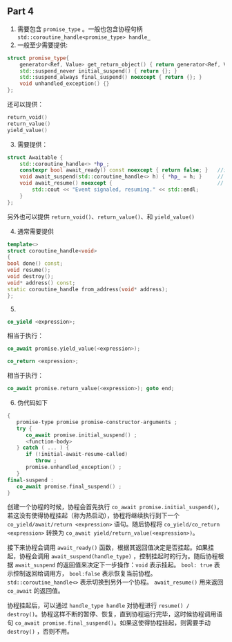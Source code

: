 Part 4
---

1.  需要包含 `promise_type` 。一般也包含协程句柄 `std::coroutine_handle<promise_type> handle_`
2.  一般至少需要提供:

```c++
struct promise_type{
    generator<Ref, Value> get_return_object() { return generator<Ref, Value>{handle_type::from_promise(*this)}; }
    std::suspend_never initial_suspend() { return {}; }
    std::suspend_always final_suspend() noexcept { return {}; }
    void unhandled_exception() {}
};
```
还可以提供：
```c++
return_void()
return_value()
yield_value()
```

3.  需要提供：
```C++
struct Awaitable {
    std::coroutine_handle<> *hp_;
    constexpr bool await_ready() const noexcept { return false; }   //是否要挂起，如果返回 true，那么 co_await 就不会挂起函数；
    void await_suspend(std::coroutine_handle<> h) { *hp_ = h; }     // 协程挂起时的行为；
    void await_resume() noexcept {                                  // co_await 的返回值，通常返回空； 
        std::cout << "Event signaled, resuming." << std::endl;
    }
};
```
另外也可以提供 `return_void()`、`return_value()`、和 `yield_value()`

4.   通常需要提供
```c++
template<>
struct coroutine_handle<void>
{
bool done() const;
void resume();
void destroy();
void* address() const;
static coroutine_handle from_address(void* address);
};

```   

5.  
```c++
co_yield <expression>;
```
相当于执行：
```C++
co_await promise.yield_value(<expression>);
```

```c++
co_return <expression>;
```

相当于执行：
```c++
co_await promise.return_value(<expression>); goto end;
```

6.  伪代码如下
``` c++
{
   promise-type promise promise-constructor-arguments ;
   try {
      co_await promise.initial_suspend() ;
      <function-body>
   } catch ( ... ) {
      if (!initial-await-resume-called)
         throw ;
      promise.unhandled_exception() ;
   }
final-suspend :
   co_await promise.final_suspend() ;
}

```
创建一个协程的时候，协程会首先执行 `co_await promise.initial_suspend()`，若这没有使得协程挂起（称为热启动），协程将继续执行到下一个 `co_yield/await/return <expression>` 语句。随后协程将 `co_yield/co_return <expression>` 转换为 `co_await yield/return_value(<expression>)`。

接下来协程会调用 `await_ready()` 函数，根据其返回值决定是否挂起。如果挂起，协程会调用 `await_suspend(handle_type)` ，控制挂起时的行为。随后协程根据 `await_suspend` 的返回值来决定下一步操作：`void` 表示挂起。 `bool: true` 表示控制返回给调用方， `bool:false` 表示恢复当前协程。 `std::coroutine_handle<>` 表示切换到另外一个协程。 `await_resume()` 用来返回 `co_await` 的返回值。
 
协程挂起后，可以通过 `handle_type handle` 对协程进行 `resume() / destroy()`。协程这样不断的暂停、恢复，直到协程运行完毕，这时候协程调用语句 
`co_await promise.final_suspend()`。如果这使得协程挂起，则需要手动 `destroy()` ，否则不用。